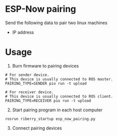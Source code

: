 # ESP-Now pairing

Send the following data to pair two linux machines

- IP address

# Usage

1. Burn firmware to pairing devices

```
# For sender device.
# This device is usually connected to ROS master.
PAIRING_TYPE=SENDER pio run -t upload

# For receiver device.
# This device is usually connected to ROS client.
PAIRING_TYPE=RECEIVER pio run -t upload
```

2. Start pairing program in each host computer

```
rosrun riberry_startup esp_now_pairing.py
```

3. Connect pairing devices
